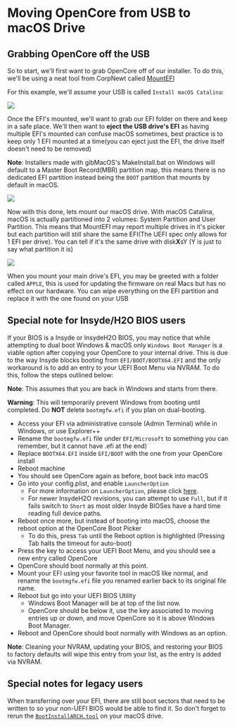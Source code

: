 # Moving OpenCore from USB to macOS Drive

## Grabbing OpenCore off the USB

So to start, we'll first want to grab OpenCore off of our installer. To do this, we'll be using a neat tool from CorpNewt called [MountEFI](https://github.com/corpnewt/MountEFI)

For this example, we'll assume your USB is called `Install macOS Catalina`:

![](../images/post-install/oc2hdd-md/usb-mount.png)

Once the EFI's mounted, we'll want to grab our EFI folder on there and keep in a safe place. We'll then want to **eject the USB drive's EFI** as having multiple EFI's mounted can confuse macOS sometimes, best practice is to keep only 1 EFI mounted at a time(you can eject just the EFI, the drive itself doesn't need to be removed)

**Note**: Installers made with gibMacOS's MakeInstall.bat on Windows will default to a Master Boot Record(MBR) partition map, this means there is no dedicated EFI partition instead being the `BOOT` partition that mounts by default in macOS.

![](../images/post-install/oc2hdd-md/hdd-mount.png)

Now with this done, lets mount our macOS drive. With macOS Catalina, macOS is actually partitioned into 2 volumes: System Partition and User Partition. This means that MountEFI may report multiple drives in it's picker but each partition will still share the same EFI(The UEFI spec only allows for 1 EFI per drive). You can tell if it's the same drive with disk**X**sY (Y is just to say what partition it is)

![](../images/post-install/oc2hdd-md/hdd-clean.png)

When you mount your main drive's EFI, you may be greeted with a folder called `APPLE`, this is used for updating the firmware on real Macs but has no effect on our hardware. You can wipe everything on the EFI partition and replace it with the one found on your USB

## Special note for Insyde/H2O BIOS users

If your BIOS is a Insyde or InsydeH2O BIOS, you may notice that while attempting to dual boot Windows & macOS only `Windows Boot Manager` is a viable option after copying your OpenCore to your internal drive.  This is due to the way Insyde blocks booting from `EFI/BOOT/BOOTX64.EFI` and the only workaround is to add an entry to your UEFI Boot Menu via NVRAM.  To do this, follow the steps outlined below:

**Note**: This assumes that you are back in Windows and starts from there.

**Warning**: This will temporarily prevent Windows from booting until completed.  Do **NOT** delete `bootmgfw.efi` if you plan on dual-booting.

* Access your EFI via administrative console (Admin Terminal) while in Windows, or use Explorer++
* Rename the `bootmgfw.efi` file under `EFI/Microsoft` to something you can remember, but it cannot have .efi at the end)
* Replace `BOOTX64.EFI` inside `EFI/BOOT` with the one from your OpenCore install
* Reboot machine
* You should see OpenCore again as before, boot back into macOS
* Go into your config.plist, and enable `LauncherOption`
  * For more information on `LauncherOption`, please click [here](../multiboot/bootstrap.md).
  * For newer InsydeH2O revisions, you can attempt to use `Full`, but if it fails switch to `Short` as most older Insyde BIOSes have a hard time reading full device paths.
* Reboot once more, but instead of booting into macOS, choose the reboot option at the OpenCore Boot Picker
  * To do this, press `Tab` until the Reboot option is highlighted (Pressing Tab halts the timeout for auto-boot)
* Press the key to access your UEFI Boot Menu, and you should see a new entry called OpenCore
* OpenCore should boot normally at this point.
* Mount your EFI using your favorite tool in macOS like normal, and rename the `bootmgfw.efi` file you renamed earlier back to its original file name.
* Reboot but go into your UEFI BIOS Utility
  * Windows Boot Manager will be at top of the list now.
  * OpenCore should be below it, use the key associated to moving entries up or down, and move OpenCore so it is above Windows Boot Manager.
* Reboot and OpenCore should boot normally with Windows as an option.

**Note**: Cleaning your NVRAM, updating your BIOS, and restoring your BIOS to factory defaults will wipe this entry from your list, as the entry is added via NVRAM.

## Special notes for legacy users

When transferring over your EFI, there are still boot sectors that need to be written to so your non-UEFI BIOS would be able to find it. So don't forget to rerun the [`BootInstallARCH.tool`](https://dortania.github.io/OpenCore-Install-Guide/installer-guide/mac-install.html#legacy-setup) on your macOS drive.
